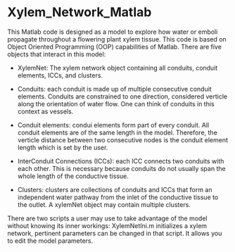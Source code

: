 # Xylem_Network_Matlab
This Matlab code is designed as a model to explore how water or emboli propagate throughout a flowering plant xylem tissue. This code is based on Object Oriented Programming (OOP) capabilities of Matlab. There are five objects that interact in this model:

* XylemNet: The xylem network object containing all conduits, conduit elements, ICCs, and clusters.

* Conduits: each conduit is made up of multiple consecutive conduit elements. Conduits are constrained to one direction, considered verticle along the orientation of water flow. One can think of conduits in this context as vessels.

* Conduit elements: condui elements form part of every conduit. All conduit elements are of the same length in the model. Therefore, the verticle distance between two consecutive nodes is the conduit element length which is set by the user.

* InterConduit Connections (ICCs): each ICC connects two conduits with each other. This is necessary because conduits do not usually span the whole length of the conductive tissue.

* Clusters: clusters are collections of conduits and ICCs that form an independent water pathway from the inlet of the conductive tissue to the outlet. A xylemNet object may contain multiple clusters.

There are two scripts a user may use to take advantage of the model without knowing its inner workings:
XylemNetIni.m initializes a xylem network, pertinent parameters can be changed in that script. It allows you to edit the model parameters.
